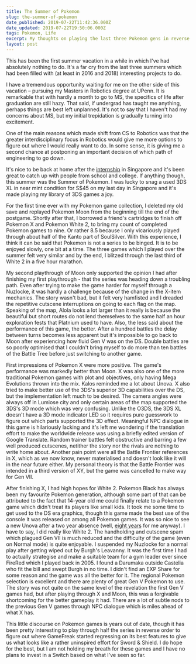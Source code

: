 ```yaml
---
title: The Summer of Pokemon
slug: the-summer-of-pokemon
date_published: 2019-07-22T11:42:36.000Z
date_updated: 2019-07-22T19:50:06.000Z
tags: Pokemon, Life
excerpt: My thoughts on playing the last three Pokemon gens in reverse.
layout: post
---
```


This has been the first summer vacation in a while in which I\'ve had absolutely nothing to do. It\'s a far cry from the last three summers which had been filled with (at least in 2016 and 2018) interesting projects to do.

I have a tremendous opportunity waiting for me on the other side of this vacation – pursuing my Masters in Robotics degree at UPenn. It is remarkable that with hardly a month to go to MS, the specifics of life after graduation are still hazy. That said, if undergrad has taught me anything, perhaps things are best left unplanned. It\'s not to say that I haven\'t had my concerns about MS, but my initial trepidation is gradually turning into excitement.

One of the main reasons which made shift from CS to Robotics was that the greater interdisciplinary focus in Robotics would give me more options to figure out where I would really want to do. In some sense, it is giving me a second chance at postponing an important decision of which path of engineering to go down.

It\'s nice to be back at home after the [internship](https://arnavdhamija.com/2019/02/18/singapore/) in Singapore and it\'s been great to catch up with people from school and college. If anything though, this summer was the Summer of Pokemon. I was lucky to snag a used 3DS XL in near mint condition for S$45 on my last day in Singapore and it\'s made playing my library of 3DS games a joy.

For the first time ever with my Pokemon game collection, I deleted my old save and replayed Pokemon Moon from the beginning till the end of the postgame. Shortly after that, I borrowed a friend\'s cartridges to finish off Pokemon X and Pokemon White 2, to bring my count of completed Pokemon games to nine. Or rather 8.5 because I only vicariously played through about half of the Kanto part of SoulSilver. With this experience, I think it can be said that Pokemon is not a series to be binged. It is to be enjoyed slowly, one bit at a time. The three games which I played over the summer felt very similar and by the end, I blitzed through the last third of White 2 in a five hour marathon.

My second playthrough of Moon only supported the opinion I had after finishing my first playthrough - that the series was heading down a troubling path. Even after trying to make the game harder for myself through a Nuzlocke, it was hardly a challenge because of the change in the X-item mechanics. The story wasn\'t bad, but it felt very hamfisted and I dreaded the repetitive cutscene interruptions on going to each flag on the map. Speaking of the map, Alola looks a lot larger than it really is because the beautiful but short routes do not lend themselves to the same half an hour exploration fests that Platnium used to have. Also, the less said about the performance of this game, the better. After a hundred battles the delay between turns becomes less apparent but it\'s impossible to go back to Moon after experiencing how fluid Gen V was on the DS. Double battles are so poorly optimised that I couldn\'t bring myself to do more than ten battles of the Battle Tree before just switching to another game.

First impressions of Pokemon X were more positive. The game\'s performance was markedly better than Moon. X was also one of the more traditional Pokemon games with plot and objectives, only having Mega Evolutions thrown into the mix. Kalos reminded me a lot about Unova. X also tried to make better use of the 3DS\'s superior 3D capabilities over the DS, but the implementation left much to be desired. The camera angles were always off in Lumiose city and only certain areas of the map supported the 3DS\'s 3D mode which was very confusing. Unlike the O3DS, the 3DS XL doesn\'t have a 3D mode indicator LED so it requires pure guesswork to figure out which parts supported the 3D effect. Meaningful NPC dialogue in this game is hilariously lacking and it\'s left me wondering if the translation effort to make the worldwide release was using a briefly edited version of Google Translate. Random trainer battles felt obstructive and barring a few well produced cutscenes, netither the story nor the rivals are nothing to write home about. Another pain point were all the Battle Frontier references in X, which as we now know, never materialised and doesn\'t look like it will in the near future either. My personal theory is that the Battle Frontier was intended in a third version of XY, but the game was cancelled to make way for Gen VII.

After finishing X, I had high hopes for White 2. Pokemon Black has always been my favourite Pokemon generation, although some part of that can be attributed to the fact that 14-year old me could finally relate to a Pokemon game which didn\'t treat its players like small kids. It took me some time to get used to the DS era graphics, though this game made the best use of the console it was released on among all Pokemon games. It was so nice to see a new Unova after a two year absence (well, [eight years](https://arnavdhamija.com/2012/04/30/nil-sine-pokemon/) for me anyway). I have to say, I did really like White 2. The handholding and cutscene spam which plagued Gen VII is much reduced and the difficulty of the game (even on Normal mode) is quite enjoyable. I suspended my Nuzlocke for a normal play after getting wiped out by Burgh\'s Leavanny. It was the first time I had to actually strategise and make a suitable team for a gym leader ever since FireRed which I played back in 2005. I found a Darumaka outside Castelia who fit the bill and swept Burgh in no time. I didn\'t find an EXP Share for some reason and the game was all the better for it. The regional Pokemon selection is excellent and there are plenty of great Gen V Pokemon to use. The story was not quite on the same level of the revelation the first Gen V games had, but after playing through X and Moon, this was a forgivable shortcoming for the better gameplay it had. There are a lot of subtle nods to the previous Gen V games through NPC dialogue which is miles ahead of what X has.

This little discourse on Pokemon games is years out of date, though it has been pretty interesting to play through half the series in reverse order to figure out where GameFreak started regressing on its best features to give us what looks like a rather uninspired effort for Sword & Shield. I do hope for the best, but I am not holding my breath for these games and I have no plans to invest in a Switch based on what I\'ve seen so far.
